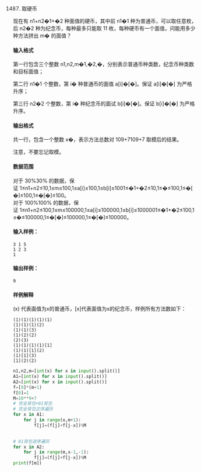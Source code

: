 1487. 取硬币


现在有 n1+n2�1+�2 种面值的硬币，其中前 n1�1 种为普通币，可以取任意枚，后 n2�2 种为纪念币，每种最多只能取 11 枚，每种硬币有一个面值，问能用多少种方法拼出 m� 的面值？

#### 输入格式

第一行包含三个整数 n1,n2,m�1,�2,�，分别表示普通币种类数，纪念币种类数和目标面值；

第二行 n1�1 个整数，第 i� 种普通币的面值 a[i]�[�]。保证 a[i]�[�] 为严格升序；

第三行 n2�2 个整数，第 i� 种纪念币的面试 b[i]�[�]。保证 b[i]�[�] 为严格升序。

#### 输出格式

共一行，包含一个整数 x�，表示方法总数对 109+7109+7 取模后的结果。

注意，不要忘记取模。

#### 数据范围

对于 30%30% 的数据，保证 1≤n1+n2≤10,1≤m≤100,1≤a[i]≤100,1≤b[i]≤1001≤�1+�2≤10,1≤�≤100,1≤�[�]≤100,1≤�[�]≤100。  
对于 100%100% 的数据，保证 1≤n1+n2≤100,1≤m≤100000,1≤a[i]≤100000,1≤b[i]≤1000001≤�1+�2≤100,1≤�≤100000,1≤�[�]≤100000,1≤�[�]≤100000。

#### 输入样例：

```
3 1 5
1 2 3
1
```

#### 输出样例：

```
9
```

#### 样例解释

(x) 代表面值为x的普通币，[x]代表面值为x的纪念币，样例所有方法数如下：

```
(1)(1)(1)(1)(1)
(1)(1)(1)(2)
(1)(1)(3)
(1)(2)(2)
(2)(3)
(1)(1)(1)(1)[1]
(1)(1)[1](2)
(1)[1](3)
[1](2)(2)
```

```py
n1,n2,m=[int(x) for x in input().split()]
A1=[int(x) for x in input().split()]
A2=[int(x) for x in input().split()]
f=[0]*(m+1)
f[0]=1
M=10**9+7
# 完全背包+01背包
# 完全背包正序遍历
for x in A1:
    for j in range(x,m+1):
        f[j]=(f[j]+f[j-x])%M
        

# 01背包逆序遍历
for x in A2:
    for j in range(m,x-1,-1):
        f[j]=(f[j]+f[j-x])%M
print(f[m])